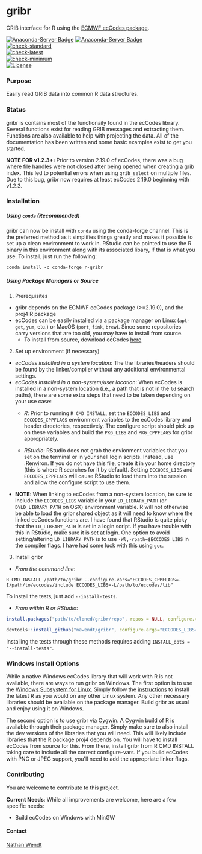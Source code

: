 # gribr
GRIB interface for R using the [ECMWF ecCodes package](https://confluence.ecmwf.int/display/ECC/ecCodes+Home).

[![Anaconda-Server Badge](https://anaconda.org/conda-forge/r-gribr/badges/version.svg)](https://anaconda.org/conda-forge/r-gribr)
[![Anaconda-Server Badge](https://anaconda.org/conda-forge/r-gribr/badges/downloads.svg)](https://anaconda.org/conda-forge/r-gribr)  
[![check-standard](https://github.com/nawendt/gribr/actions/workflows/check-standard.yaml/badge.svg)](https://github.com/nawendt/gribr/actions/workflows/check-standard.yaml)  
[![check-latest](https://github.com/nawendt/gribr/actions/workflows/check-latest.yaml/badge.svg)](https://github.com/nawendt/gribr/actions/workflows/check-latest.yaml)  
[![check-minimum](https://github.com/nawendt/gribr/actions/workflows/check-minimum.yaml/badge.svg)](https://github.com/nawendt/gribr/actions/workflows/check-minimum.yaml)  
[![License](https://img.shields.io/badge/License-BSD_3--Clause-blue.svg)](https://opensource.org/licenses/BSD-3-Clause)

### Purpose
Easily read GRIB data into common R data structures.

### Status
gribr is contains most of the functionaily found in the ecCodes library. Several functions exist for reading GRIB messages and extracting them. Functions are also available to help with projecting the data. All of the documentation has been written and some basic examples exist to get you started. 

**NOTE FOR v1.2.3+:** Prior to version 2.19.0 of ecCodes, there was a bug where file handles were not closed after being opened when creating a grib index. This led to potential errors when using `grib_select` on multiple files. Due to this bug, gribr now requires at least ecCodes 2.19.0 beginning with v1.2.3.

### Installation
##### Using `conda` (Recommended)
gribr can now be install with `conda` using the conda-forge channel. This is the preferred method as it simplifies things greatly and makes it possible to set up a clean environment to work in. RStudio can be pointed to use the R binary in this environment along with its associated libary, if that is what you use. To install, just run the following:
```shell
conda install -c conda-forge r-gribr
```

##### Using Package Managers or Source
1. Prerequisites
  * gribr depends on the ECMWF ecCodes package (>=2.19.0), and the proj4 R package
  * ecCodes can be easily installed via a package manager on Linux (`apt-get`, `yum`, etc.) or MacOS (`port`, `fink`, `brew`). Since some repositories carry versions that are too old, you may have to install from source.
    * To install from source, download ecCodes [here](https://confluence.ecmwf.int/display/ECC/Releases)
2. Set up environment (if necessary)
  * _ecCodes installed in a system location_: The the libraries/headers should be found by the linker/compiler without any additional environmental settings.
  * _ecCodes installed in a non-system/user location_: When ecCodes is installed in a non-system location (i.e., a path that is not in the `ld` search paths), there are some extra steps that need to be taken depending on your use case:
    * _R_: Prior to running `R CMD INSTALL`, set the `ECCODES_LIBS` and `ECCODES_CPPFLAGS` environment variables to the ecCodes library and header directories, respectively. The configure script should pick up on these variables and build the `PKG_LIBS` and `PKG_CPPFLAGS` for gribr appropriately.

    * _RStudio_: RStudio does not grab the envionment variables that you set on the terminal or in your shell login scripts. Instead, use .Renviron. If you do not have this file, create it in your home directory (this is where R searches for it by default). Setting `ECCODES_LIBS` and `ECCODES_CPPFLAGS` will cause RStudio to load them into the session and allow the configure script to use them.
  * __NOTE__: When linking to ecCodes from a non-system location, be sure to include the `ECCODES_LIBS` variable in your `LD_LIBRARY_PATH` (or `DYLD_LIBRARY_PATH` on OSX) environment variable. R will not otherwise be able to load the gribr shared object as it will need to know where the linked ecCodes functions are. I have found that RStudio is quite picky that the `LD_LIBRARY_PATH` is set in a login script. If you have trouble with this in RStudio, make sure it is set at login. One option to avoid setting/altering `LD_LIBRARY_PATH` is to use `-Wl,-rpath=$ECCODES_LIBS` in the compiler flags. I have had some luck with this using `gcc`.
3. Install gribr
  * _From the command line_:
   ```shell
   R CMD INSTALL /path/to/gribr --configure-vars="ECCODES_CPPFLAGS=-I/path/to/eccodes/include ECCODES_LIBS=-L/path/to/eccodes/lib"
   ```
To install the tests, just add `--install-tests`.
  * _From within R or RStudio_:
   ```R
   install.packages("path/to/cloned/gribr/repo", repos = NULL, configure.vars = c("ECCODES_LIBS=-L/path/to/eccodes/lib", "ECCODES_CPPFLAGS=-I/path/to/eccodes/include"))
   ```
   ```R
   devtools::install_github("nawendt/gribr", configure.args="ECCODES_LIBS=-L/path/to/eccodes/lib ECCODES_CPPFLAGS=-I/path/to/eccodes/include")
   ```
Installing the tests through these methods requires adding `INSTALL_opts = "--install-tests"`.

### Windows Install Options
While a native Windows ecCodes library that will work with R is not available, there are ways to run gribr on Windows. The first option is to use the [Windows Subsystem for Linux](https://docs.microsoft.com/en-us/windows/wsl/). Simply follow the [instructions](https://cran.r-project.org/bin/linux/ubuntu/) to install the latest R as you would on any other Linux system. Any other necessary libraries should be available on the package manager. Build gribr as usual and enjoy using it on Windows.

The second option is to use gribr via [Cygwin](https://cygwin.org/). A Cygwin build of R is available through their package manager. Simply make sure to also install the dev versions of the libraries that you will need. This will likely include libraries that the R package proj4 depends on. You will have to install ecCodes from source for this. From there, install gribr from R CMD INSTALL taking care to include all the correct configure-vars. If you build ecCodes with PNG or JPEG support, you'll need to add the appropriate linker flags.

### Contributing
You are welcome to contribute to this project.

__Current Needs__: While all improvements are welcome, here are a few specific needs:
  * Build ecCodes on Windows with MinGW

#### Contact
[Nathan Wendt](mailto:nathan.wendt@noaa.gov)
